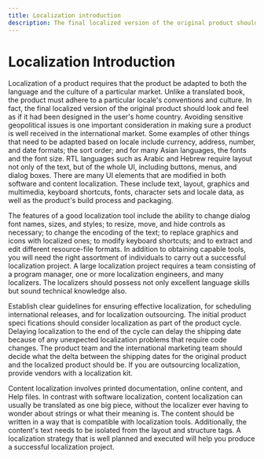 ```yaml
---
title: Localization introduction
description: The final localized version of the original product should look and feel as if it had been designed in the user's home country.
---
```


# Localization Introduction

Localization of a product requires that the product be adapted to both the language and the culture of a particular market. Unlike a translated book, the product must adhere to a particular locale's conventions and culture. In fact, the final localized version of the original product should look and feel as if it had been designed in the user's home country. Avoiding sensitive geopolitical issues is one important consideration in making sure a product is well received in the international market. Some examples of other things that need to be adapted based on locale include currency, address, number, and date formats; the sort order; and for many Asian languages, the fonts and the font size. RTL languages such as Arabic and Hebrew require layout not only of the text, but of the whole UI, including buttons, menus, and dialog boxes. There are many UI elements that are modified in both software and content localization. These include text, layout, graphics and multimedia, keyboard shortcuts, fonts, character sets and locale data, as well as the product's build process and packaging.

The features of a good localization tool include the ability to change dialog font names, sizes, and styles; to resize, move, and hide controls as necessary; to change the encoding of the text; to replace graphics and icons with localized ones; to modify keyboard shortcuts; and to extract and edit different resource-file formats. In addition to obtaining capable tools, you will need the right assortment of individuals to carry out a successful localization project. A large localization project requires a team consisting of a program manager, one or more localization engineers, and many localizers. The localizers should possess not only excellent language skills but sound technical knowledge also.

Establish clear guidelines for ensuring effective localization, for scheduling international releases, and for localization outsourcing. The initial product speci fications should consider localization as part of the product cycle. Delaying localization to the end of the cycle can delay the shipping date because of any unexpected localization problems that require code changes. The product team and the international marketing team should decide what the delta between the shipping dates for the original product and the localized product should be. If you are outsourcing localization, provide vendors with a localization kit.

Content localization involves printed documentation, online content, and Help files. In contrast with software localization, content localization can usually be translated as one big piece, without the localizer ever having to wonder about strings or what their meaning is. The content should be written in a way that is compatible with localization tools. Additionally, the content's text needs to be isolated from the layout and structure tags. A localization strategy that is well planned and executed will help you produce a successful localization project.
